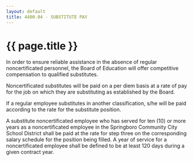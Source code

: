 ```yaml
---
layout: default
title: 4400.04 - SUBSTITUTE PAY
---
```


{{ page.title }}
================

In order to ensure reliable assistance in the absence of regular
noncertificated personnel, the Board of Education will offer competitive
compensation to qualified substitutes.

Noncertificated substitutes will be paid on a per diem basis at a rate
of pay for the job on which they are substituting as established by the
Board.

If a regular employee substitutes in another classification, s/he will
be paid according to the rate for the substitute position.

A substitute noncertificated employee who has served for ten (10) or
more years as a noncertificated employee in the Springboro Community
City School District shall be paid at the rate for step three on the
corresponding salary schedule for the position being filled. A year of
service for a noncertificated employee shall be defined to be at least
120 days during a given contract year.
